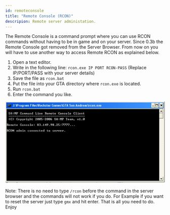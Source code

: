 ```yaml
---
id: remoteconsole
title: "Remote Console (RCON)"
descripion: Remote server administation.
---
```


The Remote Console is a command prompt where you can use RCON commands without having to be in game and on your server. Since 0.3b the Remote Console got removed from the Server Browser. From now on you will have to use another way to access Remote RCON as explained below.

1. Open a text editor.
2. Write in the following line: `rcon.exe IP PORT RCON-PASS` (Replace IP/PORT/PASS with your server details)
3. Save the file as `rcon.bat`
4. Put the file into your GTA directory where `rcon.exe` is located.
5. Run `rcon.bat`
6. Enter the command you like.

![Rcon console](/static/images/server/rcon.jpg)

Note: There is no need to type `/rcon` before the command in the server browser and the commands will not work if you do. For Example if you want to reset the server just type `gmx` and hit enter. That is all you need to do. Enjoy
